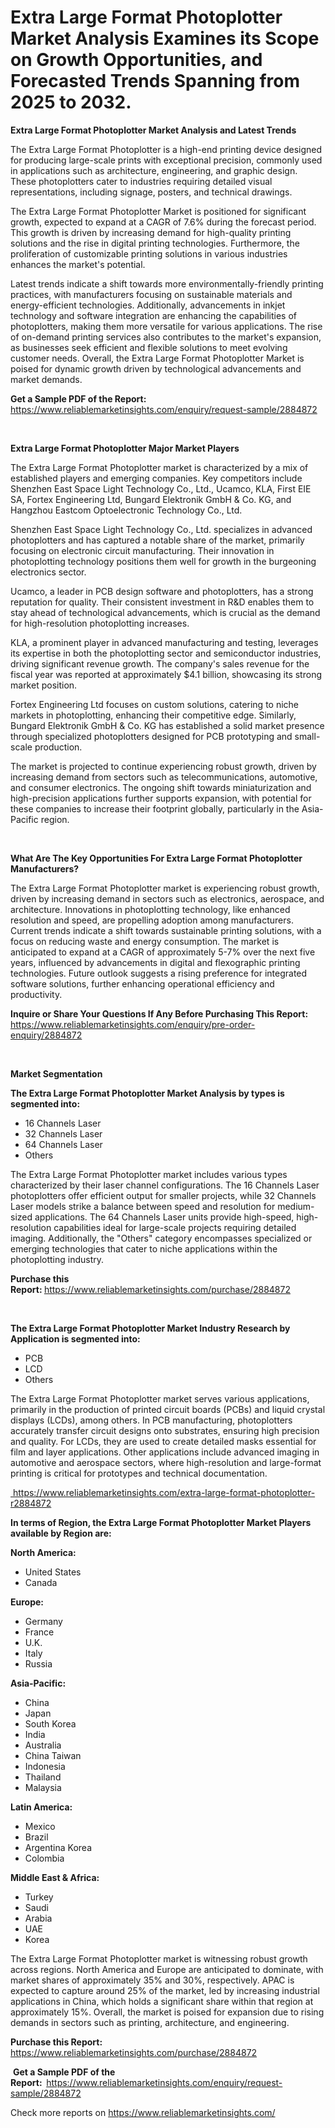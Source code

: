 <p><h1>Extra Large Format Photoplotter Market Analysis Examines its Scope on Growth Opportunities, and Forecasted Trends Spanning from 2025 to 2032.</h1></p><p><strong>Extra Large Format Photoplotter Market Analysis and Latest Trends</strong></p>
<p><p>The Extra Large Format Photoplotter is a high-end printing device designed for producing large-scale prints with exceptional precision, commonly used in applications such as architecture, engineering, and graphic design. These photoplotters cater to industries requiring detailed visual representations, including signage, posters, and technical drawings. </p><p>The Extra Large Format Photoplotter Market is positioned for significant growth, expected to expand at a CAGR of 7.6% during the forecast period. This growth is driven by increasing demand for high-quality printing solutions and the rise in digital printing technologies. Furthermore, the proliferation of customizable printing solutions in various industries enhances the market's potential. </p><p>Latest trends indicate a shift towards more environmentally-friendly printing practices, with manufacturers focusing on sustainable materials and energy-efficient technologies. Additionally, advancements in inkjet technology and software integration are enhancing the capabilities of photoplotters, making them more versatile for various applications. The rise of on-demand printing services also contributes to the market's expansion, as businesses seek efficient and flexible solutions to meet evolving customer needs. Overall, the Extra Large Format Photoplotter Market is poised for dynamic growth driven by technological advancements and market demands.</p></p>
<p><strong>Get a Sample PDF of the Report:&nbsp;</strong> <a href="https://www.reliablemarketinsights.com/enquiry/request-sample/2884872?utm_campaign=2933&utm_medium=2&utm_source=Github&utm_content=ia&utm_term=13032025&utm_id=extra-large-format-photoplotter">https://www.reliablemarketinsights.com/enquiry/request-sample/2884872</a></p>
<p>&nbsp;</p>
<p><strong>Extra Large Format Photoplotter Major Market Players</strong></p>
<p><p>The Extra Large Format Photoplotter market is characterized by a mix of established players and emerging companies. Key competitors include Shenzhen East Space Light Technology Co., Ltd., Ucamco, KLA, First EIE SA, Fortex Engineering Ltd, Bungard Elektronik GmbH & Co. KG, and Hangzhou Eastcom Optoelectronic Technology Co., Ltd.</p><p>Shenzhen East Space Light Technology Co., Ltd. specializes in advanced photoplotters and has captured a notable share of the market, primarily focusing on electronic circuit manufacturing. Their innovation in photoplotting technology positions them well for growth in the burgeoning electronics sector.</p><p>Ucamco, a leader in PCB design software and photoplotters, has a strong reputation for quality. Their consistent investment in R&D enables them to stay ahead of technological advancements, which is crucial as the demand for high-resolution photoplotting increases. </p><p>KLA, a prominent player in advanced manufacturing and testing, leverages its expertise in both the photoplotting sector and semiconductor industries, driving significant revenue growth. The company's sales revenue for the fiscal year was reported at approximately $4.1 billion, showcasing its strong market position.</p><p>Fortex Engineering Ltd focuses on custom solutions, catering to niche markets in photoplotting, enhancing their competitive edge. Similarly, Bungard Elektronik GmbH & Co. KG has established a solid market presence through specialized photoplotters designed for PCB prototyping and small-scale production.</p><p>The market is projected to continue experiencing robust growth, driven by increasing demand from sectors such as telecommunications, automotive, and consumer electronics. The ongoing shift towards miniaturization and high-precision applications further supports expansion, with potential for these companies to increase their footprint globally, particularly in the Asia-Pacific region.</p></p>
<p>&nbsp;</p>
<p><strong>What Are The Key Opportunities For Extra Large Format Photoplotter Manufacturers?</strong></p>
<p><p>The Extra Large Format Photoplotter market is experiencing robust growth, driven by increasing demand in sectors such as electronics, aerospace, and architecture. Innovations in photoplotting technology, like enhanced resolution and speed, are propelling adoption among manufacturers. Current trends indicate a shift towards sustainable printing solutions, with a focus on reducing waste and energy consumption. The market is anticipated to expand at a CAGR of approximately 5-7% over the next five years, influenced by advancements in digital and flexographic printing technologies. Future outlook suggests a rising preference for integrated software solutions, further enhancing operational efficiency and productivity.</p></p>
<p><strong>Inquire or Share Your Questions If Any Before Purchasing This Report:</strong> <a href="https://www.reliablemarketinsights.com/enquiry/pre-order-enquiry/2884872?utm_campaign=2933&utm_medium=2&utm_source=Github&utm_content=ia&utm_term=13032025&utm_id=extra-large-format-photoplotter">https://www.reliablemarketinsights.com/enquiry/pre-order-enquiry/2884872</a></p>
<p>&nbsp;</p>
<p><strong>Market Segmentation</strong></p>
<p><strong>The Extra Large Format Photoplotter Market Analysis by types is segmented into:</strong></p>
<p><ul><li>16 Channels Laser</li><li>32 Channels Laser</li><li>64 Channels Laser</li><li>Others</li></ul></p>
<p><p>The Extra Large Format Photoplotter market includes various types characterized by their laser channel configurations. The 16 Channels Laser photoplotters offer efficient output for smaller projects, while 32 Channels Laser models strike a balance between speed and resolution for medium-sized applications. The 64 Channels Laser units provide high-speed, high-resolution capabilities ideal for large-scale projects requiring detailed imaging. Additionally, the "Others" category encompasses specialized or emerging technologies that cater to niche applications within the photoplotting industry.</p></p>
<p><strong>Purchase this Report:&nbsp;</strong><a href="https://www.reliablemarketinsights.com/purchase/2884872?utm_campaign=2933&utm_medium=2&utm_source=Github&utm_content=ia&utm_term=13032025&utm_id=extra-large-format-photoplotter">https://www.reliablemarketinsights.com/purchase/2884872</a></p>
<p>&nbsp;</p>
<p><strong>The Extra Large Format Photoplotter Market Industry Research by Application is segmented into:</strong></p>
<p><ul><li>PCB</li><li>LCD</li><li>Others</li></ul></p>
<p><p>The Extra Large Format Photoplotter market serves various applications, primarily in the production of printed circuit boards (PCBs) and liquid crystal displays (LCDs), among others. In PCB manufacturing, photoplotters accurately transfer circuit designs onto substrates, ensuring high precision and quality. For LCDs, they are used to create detailed masks essential for film and layer applications. Other applications include advanced imaging in automotive and aerospace sectors, where high-resolution and large-format printing is critical for prototypes and technical documentation.</p></p>
<p><a href="https://www.reliablemarketinsights.com/extra-large-format-photoplotter-r2884872?utm_campaign=2933&utm_medium=2&utm_source=Github&utm_content=ia&utm_term=13032025&utm_id=extra-large-format-photoplotter">&nbsp;https://www.reliablemarketinsights.com/extra-large-format-photoplotter-r2884872</a></p>
<p><strong>In terms of Region, the Extra Large Format Photoplotter Market Players available by Region are:</strong></p>
<p>
    <p> <strong> North America: </strong>
        <ul>
            <li>United States</li>
            <li>Canada</li>
        </ul>
        </p> 
    <p> <strong> Europe: </strong>
        <ul>
            <li>Germany</li>
            <li>France</li>
            <li>U.K.</li>
            <li>Italy</li>
            <li>Russia</li>
        </ul>
        </p> 
    <p> <strong> Asia-Pacific: </strong>
        <ul>
            <li>China</li>
            <li>Japan</li>
            <li>South Korea</li>
            <li>India</li>
            <li>Australia</li>
            <li>China Taiwan</li>
            <li>Indonesia</li>
            <li>Thailand</li>
            <li>Malaysia</li>
        </ul>
        </p> 
    <p> <strong> Latin America: </strong>
        <ul>
            <li>Mexico</li>
            <li>Brazil</li>
            <li>Argentina Korea</li>
            <li>Colombia</li>
        </ul>
        </p> 
    <p> <strong> Middle East & Africa: </strong>
        <ul>
            <li>Turkey</li>
            <li>Saudi</li>
            <li>Arabia</li>
            <li>UAE</li>
            <li>Korea</li>
        </ul>
    </p>
    </p>
<p><p>The Extra Large Format Photoplotter market is witnessing robust growth across regions. North America and Europe are anticipated to dominate, with market shares of approximately 35% and 30%, respectively. APAC is expected to capture around 25% of the market, led by increasing industrial applications in China, which holds a significant share within that region at approximately 15%. Overall, the market is poised for expansion due to rising demands in sectors such as printing, architecture, and engineering.</p></p>
<p><strong>Purchase this Report: </strong><a href="https://www.reliablemarketinsights.com/purchase/2884872?utm_campaign=2933&utm_medium=2&utm_source=Github&utm_content=ia&utm_term=13032025&utm_id=extra-large-format-photoplotter">https://www.reliablemarketinsights.com/purchase/2884872</a></p>
<p>&nbsp;<strong>Get a Sample PDF of the Report:&nbsp;&nbsp;</strong><a href="https://www.reliablemarketinsights.com/enquiry/request-sample/2884872?utm_campaign=2933&utm_medium=2&utm_source=Github&utm_content=ia&utm_term=13032025&utm_id=extra-large-format-photoplotter">https://www.reliablemarketinsights.com/enquiry/request-sample/2884872</a></p>
<p><strong></strong></p>
<p>Check more reports on <a href="https://www.reliablemarketinsights.com/?utm_campaign=2933&utm_medium=2&utm_source=Github&utm_content=ia&utm_term=13032025&utm_id=extra-large-format-photoplotter">https://www.reliablemarketinsights.com/</a></p>